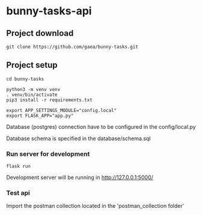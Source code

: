 # bunny-tasks-api

## Project download
```
git clone https://github.com/gaea/bunny-tasks.git
```

## Project setup
```
cd bunny-tasks

python3 -m venv venv
. venv/bin/activate
pip3 install -r requirements.txt

export APP_SETTINGS_MODULE="config.local"
export FLASK_APP="app.py"

```
Database (postgres) connection have to be configured in the config/local.py

Database schema is specified in the database/schema.sql

### Run server for development
```
flask run
```
Development server will be running in http://127.0.0.1:5000/

### Test api
Import the postman collection located in the 'postman_collection folder'